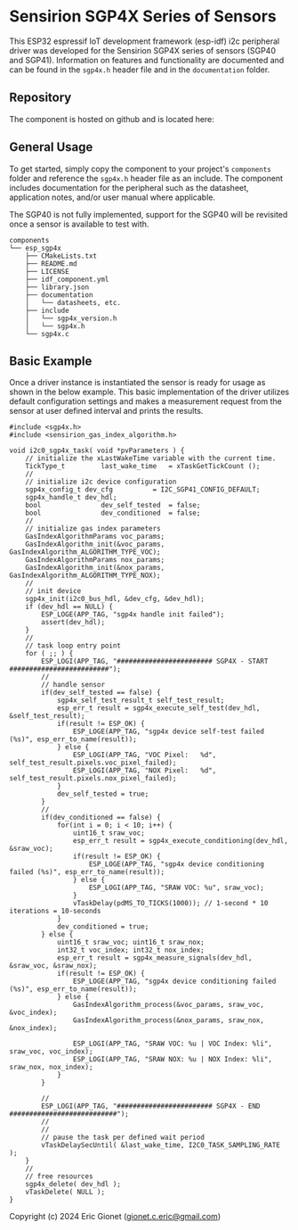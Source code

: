 # Sensirion SGP4X Series of Sensors
This ESP32 espressif IoT development framework (esp-idf) i2c peripheral driver was developed for the Sensirion SGP4X series of sensors (SGP40 and SGP41).  Information on features and functionality are documented and can be found in the `sgp4x.h` header file and in the `documentation` folder.

## Repository
The component is hosted on github and is located here: 

## General Usage
To get started, simply copy the component to your project's `components` folder and reference the `sgp4x.h` header file as an include.  The component includes documentation for the peripheral such as the datasheet, application notes, and/or user manual where applicable.

The SGP40 is not fully implemented, support for the SGP40 will be revisited once a sensor is available to test with.
```
components
└── esp_sgp4x
    ├── CMakeLists.txt
    ├── README.md
    ├── LICENSE
    ├── idf_component.yml
    ├── library.json
    ├── documentation
    │   └── datasheets, etc.
    ├── include
    │   └── sgp4x_version.h
    │   └── sgp4x.h
    └── sgp4x.c
```

## Basic Example
Once a driver instance is instantiated the sensor is ready for usage as shown in the below example.   This basic implementation of the driver utilizes default configuration settings and makes a measurement request from the sensor at user defined interval and prints the results.

```
#include <sgp4x.h>
#include <sensirion_gas_index_algorithm.h>

void i2c0_sgp4x_task( void *pvParameters ) {
    // initialize the xLastWakeTime variable with the current time.
    TickType_t         last_wake_time   = xTaskGetTickCount ();
    //
    // initialize i2c device configuration
    sgp4x_config_t dev_cfg          = I2C_SGP41_CONFIG_DEFAULT;
    sgp4x_handle_t dev_hdl;
    bool               dev_self_tested  = false;
    bool               dev_conditioned  = false;
    //
    // initialize gas index parameters
    GasIndexAlgorithmParams voc_params;
    GasIndexAlgorithm_init(&voc_params, GasIndexAlgorithm_ALGORITHM_TYPE_VOC);
    GasIndexAlgorithmParams nox_params;
    GasIndexAlgorithm_init(&nox_params, GasIndexAlgorithm_ALGORITHM_TYPE_NOX);
    //
    // init device
    sgp4x_init(i2c0_bus_hdl, &dev_cfg, &dev_hdl);
    if (dev_hdl == NULL) {
        ESP_LOGE(APP_TAG, "sgp4x handle init failed");
        assert(dev_hdl);
    }
    //
    // task loop entry point
    for ( ;; ) {
        ESP_LOGI(APP_TAG, "######################## SGP4X - START #########################");
        //
        // handle sensor
        if(dev_self_tested == false) {
            sgp4x_self_test_result_t self_test_result;
            esp_err_t result = sgp4x_execute_self_test(dev_hdl, &self_test_result);
            if(result != ESP_OK) {
                ESP_LOGE(APP_TAG, "sgp4x device self-test failed (%s)", esp_err_to_name(result));
            } else {
                ESP_LOGI(APP_TAG, "VOC Pixel:   %d", self_test_result.pixels.voc_pixel_failed);
                ESP_LOGI(APP_TAG, "NOX Pixel:   %d", self_test_result.pixels.nox_pixel_failed);
            }
            dev_self_tested = true;
        }
        // 
        if(dev_conditioned == false) {
            for(int i = 0; i < 10; i++) {
                uint16_t sraw_voc; 
                esp_err_t result = sgp4x_execute_conditioning(dev_hdl, &sraw_voc);
                if(result != ESP_OK) {
                    ESP_LOGE(APP_TAG, "sgp4x device conditioning failed (%s)", esp_err_to_name(result));
                } else {
                    ESP_LOGI(APP_TAG, "SRAW VOC: %u", sraw_voc);
                }
                vTaskDelay(pdMS_TO_TICKS(1000)); // 1-second * 10 iterations = 10-seconds
            }
            dev_conditioned = true;
        } else {
            uint16_t sraw_voc; uint16_t sraw_nox;
            int32_t voc_index; int32_t nox_index;
            esp_err_t result = sgp4x_measure_signals(dev_hdl, &sraw_voc, &sraw_nox);
            if(result != ESP_OK) {
                ESP_LOGE(APP_TAG, "sgp4x device conditioning failed (%s)", esp_err_to_name(result));
            } else {
                GasIndexAlgorithm_process(&voc_params, sraw_voc, &voc_index);
                GasIndexAlgorithm_process(&nox_params, sraw_nox, &nox_index);

                ESP_LOGI(APP_TAG, "SRAW VOC: %u | VOC Index: %li", sraw_voc, voc_index);
                ESP_LOGI(APP_TAG, "SRAW NOX: %u | NOX Index: %li", sraw_nox, nox_index);
            }
        }
        
        //
        ESP_LOGI(APP_TAG, "######################## SGP4X - END ###########################");
        //
        //
        // pause the task per defined wait period
        vTaskDelaySecUntil( &last_wake_time, I2C0_TASK_SAMPLING_RATE );
    }
    //
    // free resources
    sgp4x_delete( dev_hdl );
    vTaskDelete( NULL );
}
```



Copyright (c) 2024 Eric Gionet (gionet.c.eric@gmail.com)